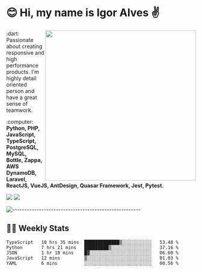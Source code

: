 # :blush: Hi, my name is Igor Alves :v:

<img src="https://github-readme-stats.vercel.app/api?username=iguit0&show_icons=true&include_all_commits=true&count_private=true&theme=dark" min-width="400px" max-width="400px" width="400px" align="right" />

<p align="left"> 
  :dart: Passionate about creating responsive and high performance products.
  I'm highly detail oriented person and have a great sense of teamwork.
</p>

<p align="left">
  :computer: <strong>Python, PHP, JavaScript, TypeScript, PostgreSQL, MySQL, Bottle, Zappa, AWS DynamoDB, Laravel, ReactJS, VueJS, AntDesign, Quasar Framework, Jest, Pytest.</strong>
</p>

<p align="left">
  <a href="https://www.linkedin.com/in/igor-lucio-alves" target="_blank" rel="noopener noreferrer" alt="LinkedIn">
  <img src="https://img.shields.io/badge/LinkedIn-0077B5?style=for-the-badge&logo=linkedin&logoColor=white" /></a>

  <a href="https://t.me/iguit0" target="_blank" rel="noopener noreferrer" alt="Telegram">
  <img src="https://img.shields.io/badge/Telegram-2CA5E0?style=for-the-badge&logo=telegram&logoColor=white" /></a>
</p>

![-----------------------------------------------------](https://raw.githubusercontent.com/andreasbm/readme/master/assets/lines/aqua.png)

## :man_technologist: Weekly Stats
<!--START_SECTION:waka-->
```text
TypeScript   10 hrs 35 mins  █████████████▒░░░░░░░░░░░   53.48 % 
Python       7 hrs 21 mins   █████████▒░░░░░░░░░░░░░░░   37.16 % 
JSON         1 hr 18 mins    █▓░░░░░░░░░░░░░░░░░░░░░░░   06.60 % 
JavaScript   12 mins         ▒░░░░░░░░░░░░░░░░░░░░░░░░   01.03 % 
YAML         6 mins          ░░░░░░░░░░░░░░░░░░░░░░░░░   00.56 % 
```
<!--END_SECTION:waka-->
